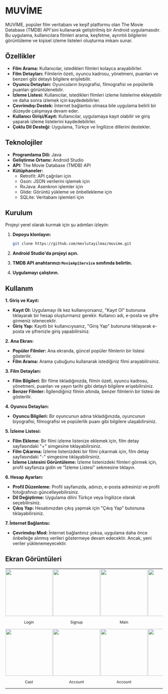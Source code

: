 # MUVİME

MUVİME, popüler film veritabanı ve keşif platformu olan The Movie Database (TMDB) API'sini kullanarak geliştirilmiş bir Android uygulamasıdır. Bu uygulama, kullanıcılara filmleri arama, keşfetme, ayrıntılı bilgilerini görüntüleme ve kişisel izleme listeleri oluşturma imkanı sunar.

## Özellikler

* **Film Arama:** Kullanıcılar, istedikleri filmleri kolayca arayabilirler.
* **Film Detayları:** Filmlerin özeti, oyuncu kadrosu, yönetmeni, puanları ve benzeri gibi detaylı bilgilere erişilebilir.
* **Oyuncu Detayları:** Oyuncuların biyografisi, filmografisi ve popülerlik puanları görüntülenebilir.
* **İzleme Listesi:** Kullanıcılar, istedikleri filmleri izleme listelerine ekleyebilir ve daha sonra izlemek için kaydedebilirler.
* **Çevrimdışı Destek:** İnternet bağlantısı olmasa bile uygulama belirli bir düzeyde çalışmaya devam eder.
* **Kullanıcı Girişi/Kayıt:** Kullanıcılar, uygulamaya kayıt olabilir ve giriş yaparak izleme listelerini kaydedebilirler.
* **Çoklu Dil Desteği:** Uygulama, Türkçe ve İngilizce dillerini destekler.

## Teknolojiler

* **Programlama Dili:** Java
* **Geliştirme Ortamı:** Android Studio
* **API:** The Movie Database (TMDB) API
* **Kütüphaneler:**
    * Retrofit: API çağrıları için
    * Gson: JSON verilerini işlemek için
    * RxJava: Asenkron işlemler için
    * Glide: Görüntü yükleme ve önbellekleme için
    * SQLite: Veritabanı işlemleri için

## Kurulum
Projeyi yerel olarak kurmak için şu adımları izleyin:

1. **Depoyu klonlayın:**
   ```bash
   git clone https://github.com/mevlutayilmaz/muvime.git

2. **Android Studio'da projeyi açın.**

3. **TMDB API anahtarınızı `MovieApiService` sınıfında belirtin.**

4. **Uygulamayı çalıştırın.**


## Kullanım

**1. Giriş ve Kayıt:**

* **Kayıt Ol:** Uygulamayı ilk kez kullanıyorsanız, "Kayıt Ol" butonuna tıklayarak bir hesap oluşturmanız gerekir. Kullanıcı adı, e-posta ve şifre girmeniz istenecektir.
* **Giriş Yap:** Kayıtlı bir kullanıcıysanız, "Giriş Yap" butonuna tıklayarak e-posta ve şifrenizle giriş yapabilirsiniz.

**2. Ana Ekran:**

* **Popüler Filmler:** Ana ekranda, güncel popüler filmlerin bir listesi gösterilir.
* **Film Arama:** Arama çubuğunu kullanarak istediğiniz filmi arayabilirsiniz.

**3. Film Detayları:**

* **Film Bilgileri:** Bir filme tıkladığınızda, filmin özeti, oyuncu kadrosu, yönetmeni, puanları ve yayın tarihi gibi detaylı bilgilere erişebilirsiniz.
* **Benzer Filmler:** İlgilendiğiniz filmin altında, benzer filmlerin bir listesi de gösterilir.

**4. Oyuncu Detayları:**

* **Oyuncu Bilgileri:** Bir oyuncunun adına tıkladığınızda, oyuncunun biyografisi, filmografisi ve popülerlik puanı gibi bilgilere ulaşabilirsiniz.

**5. İzleme Listesi:**

* **Film Ekleme:** Bir filmi izleme listenize eklemek için, film detay sayfasındaki "+" simgesine tıklayabilirsiniz.
* **Film Çıkarma:** İzleme listenizdeki bir filmi çıkarmak için, film detay sayfasındaki "-" simgesine tıklayabilirsiniz.
* **İzleme Listesini Görüntüleme:** İzleme listenizdeki filmleri görmek için, profil sayfanıza gidin ve "İzleme Listesi" sekmesine tıklayın.

**6. Hesap Ayarları:**

* **Profil Düzenleme:** Profil sayfanızda, adınızı, e-posta adresinizi ve profil fotoğrafınızı güncelleyebilirsiniz.
* **Dil Değiştirme:** Uygulama dilini Türkçe veya İngilizce olarak seçebilirsiniz.
* **Çıkış Yap:** Hesabınızdan çıkış yapmak için "Çıkış Yap" butonuna tıklayabilirsiniz.

**7. İnternet Bağlantısı:**

* **Çevrimdışı Mod:** İnternet bağlantınız yoksa, uygulama daha önce önbelleğe alınmış verileri göstermeye devam edecektir. Ancak, yeni veriler yüklenemeyecektir.

## Ekran Görüntüleri

<table style="border-spacing: 0; border-collapse: collapse; width: 100%;">
  <tr>
    <td style="padding: 1; vertical-align: middle; text-align: center;">
      <img src="https://github.com/user-attachments/assets/17f7149c-1a5a-4299-912e-04814574a670" width="150" />
      <p style="text-align: center; font-size: 12px;">Login</p>
    </td>
    <td style="padding: 1; vertical-align: middle; text-align: center;">
      <img src="https://github.com/user-attachments/assets/bb967b4a-9f60-4942-9ebb-d839ca88dfa0" width="150" />
      <p style="text-align: center; font-size: 12px;">Signup</p>
    </td>
    <td style="padding: 1; vertical-align: middle; text-align: center;">
      <img src="https://github.com/user-attachments/assets/3dc51ea7-a652-41dd-a388-141f84246947" width="150" />
      <p style="text-align: center; font-size: 12px;">Main</p>
    </td>
    <td style="padding: 1; vertical-align: middle; text-align: center;">
      <img src="https://github.com/user-attachments/assets/03aeba22-f875-44f2-8c79-660a33668b16" width="150" />
      <p style="text-align: center; font-size: 12px;">Search</p>
    </td>
    <td style="padding: 1; vertical-align: middle; text-align: center;">
      <img src="https://github.com/user-attachments/assets/07ea9e39-94b7-4de2-9d6a-d4585f262c16" width="150" />
      <p style="text-align: center; font-size: 12px;">Detail</p>
    </td>
  </tr>

  <tr>
    <td style="padding: 1; vertical-align: middle; text-align: center;">
      <img src="https://github.com/user-attachments/assets/1686cde9-8d9b-4e32-ac43-6cdf6e20e7ff" width="150" />
      <p style="text-align: center; font-size: 12px;">Cast</p>
    </td>
    <td style="padding: 1; vertical-align: middle; text-align: center;">
      <img src="https://github.com/user-attachments/assets/a7eeceb8-1785-4500-b7c5-63ead583c71f" width="150" />
      <p style="text-align: center; font-size: 12px;">Account</p>
    </td>
    <td style="padding: 1; vertical-align: middle; text-align: center;">
      <img src="https://github.com/user-attachments/assets/aff528a7-4d2f-483f-8795-359404549a59" width="150" />
      <p style="text-align: center; font-size: 12px;">Account</p>
    </td>
    <td style="padding: 1; vertical-align: middle; text-align: center;">
      <img src="https://github.com/user-attachments/assets/31dc1e07-6dba-4b84-9296-dafdcd8ab4b5" width="150" />
      <p style="text-align: center; font-size: 12px;">ConOff</p>
    </td>
  </tr>

  </tr>
</table>





